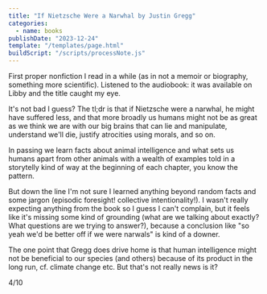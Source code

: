 ```yaml
---
title: "If Nietzsche Were a Narwhal by Justin Gregg"
categories:
  - name: books
publishDate: "2023-12-24"
template: "/templates/page.html"
buildScript: "/scripts/processNote.js"
---
```


First proper nonfiction I read in a while (as in not a memoir or biography, something more scientific). Listened to the audiobook: it was available on Libby and the title caught my eye.

It's not bad I guess? The tl;dr is that if Nietzsche were a narwhal, he might have suffered less, and that more broadly us humans might not be as great as we think we are with our big brains that can lie and manipulate, understand we'll die, justify atrocities using morals, and so on.

In passing we learn facts about animal intelligence and what sets us humans apart from other animals with a wealth of examples told in a storytelly kind of way at the beginning of each chapter, you know the pattern.

But down the line I'm not sure I learned anything beyond random facts and some jargon (episodic foresight! collective intentionality!). I wasn't really expecting anything from the book so I guess I can't complain, but it feels like it's missing some kind of grounding (what are we talking about exactly? What questions are we trying to answer?), because a conclusion like "so yeah we'd be better off if we were narwals" is kind of a downer.

The one point that Gregg does drive home is that human intelligence might not be beneficial to our species (and others) because of its product in the long run, cf. climate change etc. But that's not really news is it?

4/10
